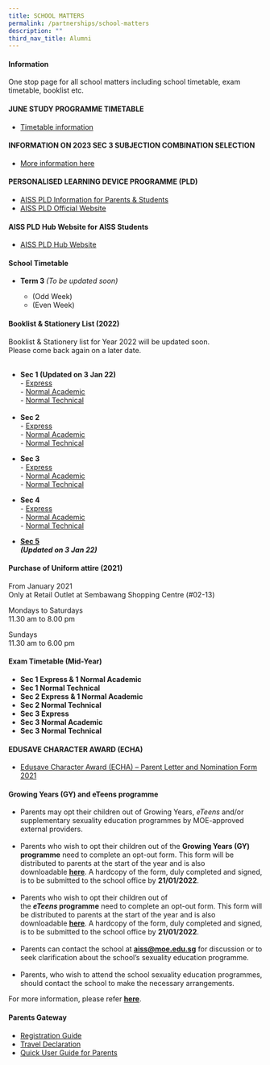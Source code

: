 ```yaml
---
title: SCHOOL MATTERS
permalink: /partnerships/school-matters
description: ""
third_nav_title: Alumni
---
```

<h4><strong>Information</strong></h4>
<p>One stop page for all school matters including school timetable, exam timetable, booklist etc.</p>
<h4><strong>JUNE STUDY PROGRAMME TIMETABLE</strong></h4>
<ul>
<li><a href="/files/2022%20June%20Study%20Programme%20Classes%20timetables.pdf" target="_blank" rel="noopener">Timetable information</a></li>
</ul>
<h4><strong>INFORMATION ON 2023 SEC 3 SUBJECTION COMBINATION SELECTION</strong></h4>
<ul>
<li><a href="https://go.gov.sg/aiss-sec3-subjcombination" target="">More information here</a></li>
</ul>
<h4><strong>PERSONALISED LEARNING DEVICE PROGRAMME (PLD)</strong></h4>
<ul>
<li><a href="/partnerships/for-parents/personalised-learning-device-programme-pld" target="">AISS PLD Information for Parents &amp; Students</a></li>
<li><a href="https://go.gov.sg/ndlp-aiss" target="_blank" rel="noopener">AISS PLD Official Website</a></li>
</ul>
<h4><strong>AISS PLD Hub Website for AISS Students</strong></h4>
<ul>
<li><a href="https://sites.google.com/moe.edu.sg/ictaiss4students/home" target="_blank" rel="noopener">AISS PLD Hub Website</a></li>
</ul>
<h4><strong>School Timetable</strong></h4>
<ul>
<li><strong>Term 3&nbsp;</strong><em>(To be updated soon)</em><br /></li>
<ul>
<li>(Odd Week)</li>
<li>(Even Week)</li>
</ul>
</ul>
<h4><strong>Booklist &amp; Stationery List (2022)</strong></h4>
<p>Booklist &amp; Stationery list for Year 2022 will be updated soon.<br />Please come back again on a later date.<br /><br /></p>
<ul>
<li><strong>Sec 1&nbsp;</strong><strong>(Updated on 3 Jan 22)</strong><br />-&nbsp;<a href="https://ahmadibrahimsec.moe.edu.sg/qql/slot/u529/School%20Matters/uniform,booklistandstationery/2022/AISS%20S1%20EXP%20Booklist.pdf" target="_blank" rel="noopener">Express</a><br />-&nbsp;<a href="https://ahmadibrahimsec.moe.edu.sg/qql/slot/u529/School%20Matters/uniform,booklistandstationery/2022/AISS%20S1%20NA%20Booklist.pdf" target="_blank" rel="noopener">Normal Academic</a><br />-&nbsp;<a href="https://ahmadibrahimsec.moe.edu.sg/qql/slot/u529/School%20Matters/uniform,booklistandstationery/2022/AISS%20S1%20NT%20Booklist.pdf" target="_blank" rel="noopener">Normal Technical</a><br /><br /></li>
<li><strong>Sec 2</strong><br />-&nbsp;<a href="https://ahmadibrahimsec.moe.edu.sg/qql/slot/u529/School%20Matters/uniform,booklistandstationery/2022/2%20E.pdf" target="_blank" rel="noopener">Express</a><br />-&nbsp;<a href="https://ahmadibrahimsec.moe.edu.sg/qql/slot/u529/School%20Matters/uniform,booklistandstationery/2022/2%20NA.pdf" target="_blank" rel="noopener">Normal Academic</a><br />-&nbsp;<a href="https://ahmadibrahimsec.moe.edu.sg/qql/slot/u529/School%20Matters/uniform,booklistandstationery/2022/2%20NT.pdf" target="_blank" rel="noopener">Normal Technical</a></li>
</ul>
<ul>
<li><strong>Sec 3</strong><br />-&nbsp;<a href="https://ahmadibrahimsec.moe.edu.sg/qql/slot/u529/School%20Matters/uniform,booklistandstationery/2022/3%20E.pdf" target="_blank" rel="noopener">Express</a><br />-&nbsp;<a href="https://ahmadibrahimsec.moe.edu.sg/qql/slot/u529/School%20Matters/uniform,booklistandstationery/2022/3%20NA.pdf" target="_blank" rel="noopener">Normal Academic</a><br />-&nbsp;<a href="https://ahmadibrahimsec.moe.edu.sg/qql/slot/u529/School%20Matters/uniform,booklistandstationery/2022/3%20NT.pdf" target="_blank" rel="noopener">Normal Technical</a></li>
</ul>
<ul>
<li><strong>Sec 4</strong><br />-&nbsp;<a href="https://ahmadibrahimsec.moe.edu.sg/qql/slot/u529/School%20Matters/uniform,booklistandstationery/2022/4%20E.pdf" target="_blank" rel="noopener">Express</a><br />-&nbsp;<a href="https://ahmadibrahimsec.moe.edu.sg/qql/slot/u529/School%20Matters/uniform,booklistandstationery/2022/4%20NA.pdf" target="_blank" rel="noopener">Normal Academic</a><br />-&nbsp;<a href="https://ahmadibrahimsec.moe.edu.sg/qql/slot/u529/School%20Matters/uniform,booklistandstationery/2022/4%20NT.pdf" target="_blank" rel="noopener">Normal Technical</a></li>
</ul>
<ul>
<li><strong><a href="https://ahmadibrahimsec.moe.edu.sg/qql/slot/u529/School%20Matters/uniform,booklistandstationery/2022/AISS%20S5%20NA_updated%203%20Jan%2021.pdf" target="_blank" rel="noopener">Sec 5</a></strong><strong><em><br />(Updated on 3 Jan 22)</em></strong></li>
</ul>
<h4><strong>Purchase of Uniform attire (2021)</strong></h4>
<p>From January 2021<br />Only at Retail Outlet at Sembawang Shopping Centre (#02-13)</p>
<p>Mondays to Saturdays<br />11.30 am to 8.00 pm</p>
<p>Sundays<br />11.30 am to 6.00 pm</p>
<h4><strong>Exam Timetable (Mid-Year)<br /></strong></h4>
<ul>
<li><strong>Sec 1 Express &amp; 1 Normal Academic</strong></li>
<li><strong>Sec 1 Normal Technical</strong></li>
<li><strong>Sec 2 Express &amp; 1 Normal Academic</strong></li>
<li><strong>Sec 2 Normal Technical</strong></li>
<li><strong>Sec 3 Express</strong></li>
<li><strong>Sec 3 Normal Academic</strong></li>
<li><strong>Sec 3 Normal Technical</strong></li>
</ul>
<h4><strong>EDUSAVE CHARACTER AWARD (ECHA)</strong></h4>
<ul>
<li><a href="/files/ECHA_Parents%20Letter_2021%20and%20Nomination%20Form.pdf" target="_blank" rel="noopener">Edusave Character Award (ECHA) &ndash; Parent Letter and Nomination Form 2021</a></li></ul>
<h4><strong>Growing Years (GY) and eTeens programme</strong></h4>
<ul>
<li>Parents may opt their children out of Growing Years,&nbsp;<em>eTeens&nbsp;</em>and/or supplementary sexuality education programmes by MOE-approved external providers.<br /><br /></li>
<li>Parents who wish to opt their children out of the&nbsp;<strong>Growing Years (GY) programme</strong>&nbsp;need to complete an opt-out form. This form will be distributed to parents at the start of the year and is also downloadable&nbsp;<strong><a href="https://ahmadibrahimsec-moe-edu-sg-admin.cwp.sg/qql/slot/u529/Co-curriculum/CCE/Forms/2022%20SEd%20Parent%20Acknowledgemt%20and%20Opt%20Out%20Form.pdf" target="_blank" rel="noopener">here</a></strong>.&nbsp;A hardcopy of the form, duly completed and signed, is to be submitted to the school office by&nbsp;<strong>21/01/2022</strong>.<br /><br /></li>
<li>Parents who wish to opt their children out of the&nbsp;<strong><em>eTeens&nbsp;</em>programme</strong>&nbsp;need to complete an opt-out form. This form will be distributed to parents at the start of the year and is also downloadable&nbsp;<strong><a href="https://ahmadibrahimsec-moe-edu-sg-admin.cwp.sg/qql/slot/u529/Co-curriculum/CCE/Forms/2022%20SEd%20Parent%20Acknowledgemt%20and%20Opt%20Out%20Form%20with%20eTeens.pdf" target="_blank" rel="noopener">here</a></strong>.&nbsp;A hardcopy of the form, duly completed and signed, is to be submitted to the school office by&nbsp;<strong>21/01/2022</strong>.<br /><br /></li>
<li>Parents can contact the school at&nbsp;<strong><a href="mailto:aiss@moe.edu.sg" target="">aiss@moe.edu.sg</a></strong>&nbsp;for discussion or to seek clarification about the school&rsquo;s sexuality education programme.<br /><br /></li>
<li>Parents, who wish to attend the school sexuality education programmes, should contact the school to make the necessary arrangements.</li>
</ul>
<div>For more information, please refer&nbsp;<strong><a href="https://ahmadibrahimsec.moe.edu.sg/co-curriculum/cce" target="">here</a></strong>.</div>
<h4><strong>Parents Gateway<br /></strong></h4>
<ul>
<li><a href="/partnerships/for-parents/parents-gateway" target="">Registration Guide</a></li>
<li><a href="/partnerships/for-parents/parents-gateway" target="">Travel Declaration</a></li>
<li><a href="/files/4%20User%20Guide%20for%20Parents_Oct%202019.pdf" target="_blank" rel="noopener">Quick User Guide for Parents</a></li>
</ul>
